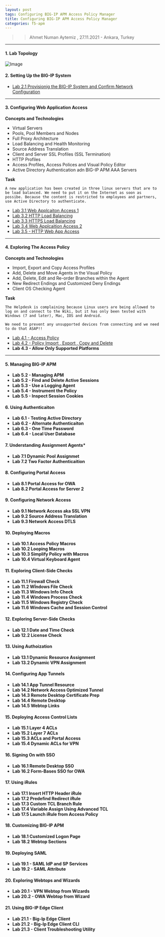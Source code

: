 ```yaml
---
layout: post
tags: Configuring BIG-IP APM Access Policy Manager 
title: Configuring BIG-IP APM Access Policy Manager 
categories: f5-apm
---
```


>> Ahmet Numan Aytemiz , 27.11.2021 - Ankara, Turkey

---

#### 1. Lab Topology

![Image](/img/apm-lab.png)


#### 2. Setting Up the BIG-IP System

- [Lab 2.1 Provisionig the BIG-IP System and Confirm Network Configuration](https://ahmetnuman.github.io/f5-bigip/f5-apm/2022/05/18/provisioning-bigip.html)

---

#### 3. Configuring Web Application Access

**Concepts and Technologies**

- Virtual Servers
- Pools, Pool Members and Nodes
- Full Proxy Architecture
- Load Balancing and Health Monitoring
- Source Address Translation
- Client and Server SSL Profiles (SSL Termination)
- HTTP Profiles
- Access Profiles, Access Polices and Visual Policy Editor
- Active Directory Authentication adn BIG-IP APM AAA Servers 

**Task**

`A new application has been created in three linux servers that are to be load balanced. We need to put it on the Internet as soon as possibe. Because the content is restricted to employees and partners, use Active Directory to authenticate.`

  - [ Lab 3.1 Web Applcaiton Access 1](https://ahmetnuman.github.io/f5-bigip/f5-apm/2022/05/19/web-application-access-1.html)  
  - [ Lab 3.2 HTTP Load Balancing](https://ahmetnuman.github.io/f5-bigip/f5-apm/2022/05/22/http-load-balancing.html)  
  - [ Lab 3.3 HTTPS Load Balancing](https://ahmetnuman.github.io/f5-bigip/f5-apm/2022/05/22/https-load-balancing.html)
  - [ Lab 3.4 Web Applcaition Access 2](https://ahmetnuman.github.io/f5-bigip/f5-apm/2022/05/23/web-application-access-two.html)
  - [ Lab 3.5 - HTTP Web App Access](https://ahmetnuman.github.io/f5-bigip/f5-apm/2022/05/24/http-web-app-access.html)

---

#### 4. Exploring The Access Policy

**Concepts and Technologies**

- Import, Export and Copy Access Profiles
- Add, Delete and Move Agents in the Visual Policy
- Add, Delete, Edit and Re-order Branches within the Agent
- New Redirect Endings and Customized Deny Endings
- Client OS Checking Agent

**Task**

`The Helpdesk is complaining because Linux users are being allowed to log on and connect to the Wiki, but it has only been tested with Windows (7 and later), Mac, IOS and Android.`

`We need to prevent any unsupported devices from connecting and we need to do that ASAP!!`

  - [ Lab 4.1 - Access Policy](https://ahmetnuman.github.io/f5-bigip/f5-apm/2022/05/24/access-policy.html)
  - [ Lab 4.2 - Policy Import , Export , Copy and Delete](https://ahmetnuman.github.io/f5-bigip/f5-apm/2022/05/24/policy-import-export-copy-date.html)
  - **Lab 4.3 - Allow Only Supported Platforms**

---  

#### 5. Managing BIG-IP APM
  - **Lab 5.2 - Managing APM**    
  - **Lab 5.2 - Find and Delete Active Sessions**    
  - **Lab 5.3 - Use a Logging Agent**    
  - **Lab 5.4 - Instrument the Policy**    
  - **Lab 5.5 - Inspect Session Cookies**
#### 6. Using Authenticaiton
  - **Lab 6.1 - Testing Active Directory**      
  - **Lab 6.2 - Alternate Authenticaiton**      
  - **Lab 6.3 - One Time Password**      
  - **Lab 6.4 - Local User Database**
#### 7. Understanding Assignment Agents*
  - **Lab 7.1 Dynamic Pool Assignmet**
  - **Lab 7.2 Two Factor Authenticaition**
#### 8. Configuring Portal Access
  - **Lab 8.1 Portal Access for OWA**       
  - **Lab 8.2 Portal Access for Server 2**
#### 9. Configuring Network Access
  - **Lab 9.1 Network Access aka SSL VPN**
  - **Lab 9.2 Source Address Translation**
  - **Lab 9.3 Network Access DTLS**
#### 10. Deploying Macros
  - **Lab 10.1 Access Policy Macros**
  - **Lab 10.2 Looping Macros**
  - **Lab 10.3 Simplify Policy with Macros**
  - **Lab 10.4 Virtual Keyboard Agent**
#### 11. Exploring Client-Side Checks
  - **Lab 11.1 Firewall Check**
  - **Lab 11.2 Wİndows File Check**
  - **Lab 11.3 Windows Info Check**
  - **Lab 11.4 Windows Process Check**
  - **Lab 11.5 Windows Registry Check**
  - **Lab 11.6 Windows Cache and Session Control**
#### 12. Exploring Server-Side Checks
  - **Lab 12.1 Date and Time Check**
  - **Lab 12.2 License Check**
#### 13. Using Authoization
  - **Lab 13.1 Dynamic Resource Assignment**
  - **Lab 13.2 Dynamic VPN Assignment**
#### 14. Configuring App Tunnels
  - **Lab 14.1 App Tunnel Resource**
  - **Lab 14.2 Network Access Optimized Tunnel**
  - **Lab 14.3 Remote Desktop Certificate Prep**
  - **Lab 14.4 Remote Desktop**
  - **Lab 14.5 Webtop Links**
#### 15. Deploying Access Control Lists
  - **Lab 15.1 Layer 4 ACLs**
  - **Lab 15.2 Layer 7 ACLs**
  - **Lab 15.3 ACLs and Portal Access**
  - **Lab 15.4 Dynamic ACLs for VPN**
#### 16. Signing On with SSO
  - **Lab 16.1 Remote Desktop SSO**
  - **Lab 16.2 Form-Bases SSO for OWA**
#### 17. Using iRules
  - **Lab 17.1 Insert HTTP Header iRule**
  - **Lab 17.2 Predefind Redirect iRule**
  - **Lab 17.3 Custom TCL Branch Rule**
  - **Lab 17.4 Variable Assign Using Advanced TCL**
  - **Lab 17.5 Launch iRule from Access Policy**
#### 18. Customizing BIG-IP APM
  - **Lab 18.1 Customized Logon Page**
  - **Lab 18.2 Webtop Sections**   
#### 19. Deploying SAML
  - **Lab 19.1 - SAML IdP and SP Services**  
  - **Lab 19.2 - SAML Attribute**  
#### 20. Exploring Webtops and Wizards
  - **Lab 20.1 - VPN Webtop from Wizards**  
  - **Lab 20.2 - OWA Webtop from Wizard**
#### 21. Using BIG-IP Edge Client
  - **Lab 21.1 - Big-Ip Edge Client**    
  - **Lab 21.2 - Big-Ip Edge Client CLI**    
  - **Lab 21.3 - Client Troubleshooting Utility**
 
